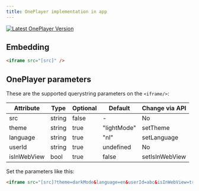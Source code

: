 ```yaml
---
title: OnePlayer implementation in app
---
```


[![Latest OnePlayer Version](https://img.shields.io/badge/OnePlayer-2.13.0-brightgreen)](https://oneplayer.42puzzles.com/)

## Embedding

```html
<iframe src="[src]" />
```

## OnePlayer parameters

These are the supported querystring parameters on the `<iframe/>`:

| Attribute   | Type   | Optional | Default     | Change via API |
| ----------- | ------ | -------- | ----------- | -------------- |
| src         | string | false    | -           | No             |
| theme       | string | true     | "lightMode" | setTheme       |
| language    | string | true     | "nl"        | setLanguage    |
| userId      | string | true     | undefined   | No             |
| isInWebView | bool   | true     | false       | setIsInWebView |

Set the parameters like this:

```html
<iframe src="[src]?theme=darkMode&language=en&userId=abc&isInWebView=true"></iframe>
```
